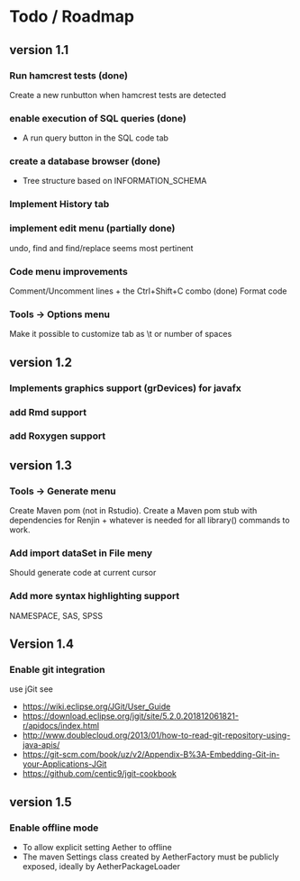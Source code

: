 # Todo / Roadmap

## version 1.1
### Run hamcrest tests (done)
Create a new runbutton when hamcrest tests are detected
 
### enable execution of SQL queries  (done)
- A run query button in the SQL code tab

### create a database browser (done)
- Tree structure based on INFORMATION_SCHEMA
    
### Implement History tab
### implement edit menu (partially done)
undo, find and find/replace seems most pertinent

### Code menu improvements
Comment/Uncomment lines + the Ctrl+Shift+C combo (done)
Format code

### Tools -> Options menu
Make it possible to customize tab as \t or number of spaces

## version 1.2
### Implements graphics support (grDevices) for javafx

### add Rmd support

### add Roxygen support

## version 1.3

### Tools -> Generate menu
Create Maven pom (not in Rstudio). Create a Maven pom stub with dependencies for 
Renjin + whatever is needed for all library() commands to work.

### Add import dataSet in File meny
Should generate code at current cursor

### Add more syntax highlighting support
NAMESPACE, SAS, SPSS

## Version 1.4
### Enable git integration
use jGit see 
- https://wiki.eclipse.org/JGit/User_Guide
- https://download.eclipse.org/jgit/site/5.2.0.201812061821-r/apidocs/index.html
- http://www.doublecloud.org/2013/01/how-to-read-git-repository-using-java-apis/
- https://git-scm.com/book/uz/v2/Appendix-B%3A-Embedding-Git-in-your-Applications-JGit
- https://github.com/centic9/jgit-cookbook

## version 1.5        
### Enable offline mode
- To allow explicit setting Aether to offline
- The maven Settings class created by AetherFactory must be publicly exposed,
ideally by AetherPackageLoader  